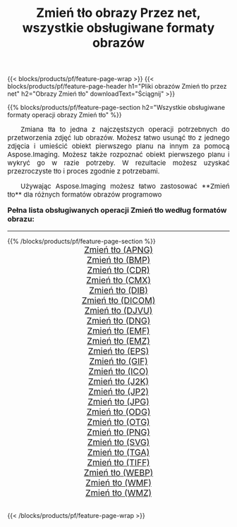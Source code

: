 ﻿---
title: Zmień tło obrazy Przez net, wszystkie obsługiwane formaty obrazów 
weight: 3920
url: /pl/net/change-background/ 
lang: pl
langdirlevel: 2
locales: zh-hans,ja,it,ru,de,es,fr,nl,id,lt,pl,pt,vi,tr,ko,zh-hant,ar,hi,th,sv,cs,uk,he
description: Używając Aspose.Imaging możesz łatwo Zmień tło obrazy Via net
---

{{< blocks/products/pf/feature-page-wrap >}}
{{< blocks/products/pf/feature-page-header h1="Pliki obrazów Zmień tło przez net" h2="Obrazy Zmień tło" downloadText="Ściągnij" >}}


{{% blocks/products/pf/feature-page-section  h2="Wszystkie obsługiwane formaty operacji obrazy Zmień tło" %}}
<p align="justify" style="text-indent:2em;font-size:15px;">
Zmiana tła to jedna z najczęstszych operacji potrzebnych do przetworzenia zdjęć lub obrazów. Możesz łatwo usunąć tło z jednego zdjęcia i umieścić obiekt pierwszego planu na innym za pomocą Aspose.Imaging. Możesz także rozpoznać obiekt pierwszego planu i wykryć go w razie potrzeby. W rezultacie możesz uzyskać przezroczyste tło i proces zgodnie z potrzebami.
</p>
<p align="justify" style="text-indent:2em;font-size:15px;">
Używając Aspose.Imaging możesz łatwo zastosować **Zmień tło** dla różnych formatów obrazów programowo
</p>
<h3 style="margin-top:16px;">
Pełna lista obsługiwanych operacji Zmień tło według formatów obrazu:
</h3>
<hr/>
{{% /blocks/products/pf/feature-page-section %}}
<div class="container-fluid productfamilypage bg-gray">
    <div class="convertypes bg-gray agp-content section">
        <div class="container">
		<div class="row other-converters" style="gap: 10px;font-size: 19px;text-align:center;">
		    <div class='col-md-3 other-converter remove-lp remove-rp'><a href="/imaging/pl/net/change-background/apng/" style="padding:15px;">Zmień tło (APNG)</a></div><div class='col-md-3 other-converter remove-lp remove-rp'><a href="/imaging/pl/net/change-background/bmp/" style="padding:15px;">Zmień tło (BMP)</a></div><div class='col-md-3 other-converter remove-lp remove-rp'><a href="/imaging/pl/net/change-background/cdr/" style="padding:15px;">Zmień tło (CDR)</a></div><div class='col-md-3 other-converter remove-lp remove-rp'><a href="/imaging/pl/net/change-background/cmx/" style="padding:15px;">Zmień tło (CMX)</a></div><div class='col-md-3 other-converter remove-lp remove-rp'><a href="/imaging/pl/net/change-background/dib/" style="padding:15px;">Zmień tło (DIB)</a></div><div class='col-md-3 other-converter remove-lp remove-rp'><a href="/imaging/pl/net/change-background/dicom/" style="padding:15px;">Zmień tło (DICOM)</a></div><div class='col-md-3 other-converter remove-lp remove-rp'><a href="/imaging/pl/net/change-background/djvu/" style="padding:15px;">Zmień tło (DJVU)</a></div><div class='col-md-3 other-converter remove-lp remove-rp'><a href="/imaging/pl/net/change-background/dng/" style="padding:15px;">Zmień tło (DNG)</a></div><div class='col-md-3 other-converter remove-lp remove-rp'><a href="/imaging/pl/net/change-background/emf/" style="padding:15px;">Zmień tło (EMF)</a></div><div class='col-md-3 other-converter remove-lp remove-rp'><a href="/imaging/pl/net/change-background/emz/" style="padding:15px;">Zmień tło (EMZ)</a></div><div class='col-md-3 other-converter remove-lp remove-rp'><a href="/imaging/pl/net/change-background/eps/" style="padding:15px;">Zmień tło (EPS)</a></div><div class='col-md-3 other-converter remove-lp remove-rp'><a href="/imaging/pl/net/change-background/gif/" style="padding:15px;">Zmień tło (GIF)</a></div><div class='col-md-3 other-converter remove-lp remove-rp'><a href="/imaging/pl/net/change-background/ico/" style="padding:15px;">Zmień tło (ICO)</a></div><div class='col-md-3 other-converter remove-lp remove-rp'><a href="/imaging/pl/net/change-background/j2k/" style="padding:15px;">Zmień tło (J2K)</a></div><div class='col-md-3 other-converter remove-lp remove-rp'><a href="/imaging/pl/net/change-background/jp2/" style="padding:15px;">Zmień tło (JP2)</a></div><div class='col-md-3 other-converter remove-lp remove-rp'><a href="/imaging/pl/net/change-background/jpg/" style="padding:15px;">Zmień tło (JPG)</a></div><div class='col-md-3 other-converter remove-lp remove-rp'><a href="/imaging/pl/net/change-background/odg/" style="padding:15px;">Zmień tło (ODG)</a></div><div class='col-md-3 other-converter remove-lp remove-rp'><a href="/imaging/pl/net/change-background/otg/" style="padding:15px;">Zmień tło (OTG)</a></div><div class='col-md-3 other-converter remove-lp remove-rp'><a href="/imaging/pl/net/change-background/png/" style="padding:15px;">Zmień tło (PNG)</a></div><div class='col-md-3 other-converter remove-lp remove-rp'><a href="/imaging/pl/net/change-background/svg/" style="padding:15px;">Zmień tło (SVG)</a></div><div class='col-md-3 other-converter remove-lp remove-rp'><a href="/imaging/pl/net/change-background/tga/" style="padding:15px;">Zmień tło (TGA)</a></div><div class='col-md-3 other-converter remove-lp remove-rp'><a href="/imaging/pl/net/change-background/tiff/" style="padding:15px;">Zmień tło (TIFF)</a></div><div class='col-md-3 other-converter remove-lp remove-rp'><a href="/imaging/pl/net/change-background/webp/" style="padding:15px;">Zmień tło (WEBP)</a></div><div class='col-md-3 other-converter remove-lp remove-rp'><a href="/imaging/pl/net/change-background/wmf/" style="padding:15px;">Zmień tło (WMF)</a></div><div class='col-md-3 other-converter remove-lp remove-rp'><a href="/imaging/pl/net/change-background/wmz/" style="padding:15px;">Zmień tło (WMZ)</a></div>
                </div>
        </div>
    </div>
</div>
<br/>

{{< /blocks/products/pf/feature-page-wrap >}}
